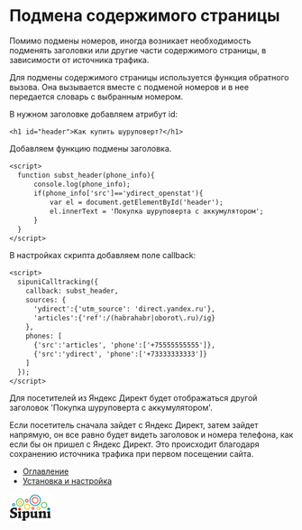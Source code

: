 # Подмена содержимого страницы
Помимо подмены номеров, иногда возникает необходимость подменять заголовки или другие части содержимого страницы, 
в зависимости от источника трафика. 

Для подмены содержимого страницы используется функция обратного вызова. Она вызывается вместе с подменой номеров и 
в нее передается словарь с выбранным номером.

В нужном заголовке добавляем атрибут id:
```
<h1 id="header">Как купить шуруповерт?</h1>
```

Добавляем функцию подмены заголовка. 
```
<script>
  function subst_header(phone_info){
      console.log(phone_info);
      if(phone_info['src']=='ydirect_openstat'){
          var el = document.getElementById('header');
          el.innerText = 'Покупка шуруповерта с аккумулятором';
      }
  }
</script>
```

В настройках скрипта добавляем поле callback:
```
<script>
  sipuniCalltracking({
    callback: subst_header,
    sources: {
      'ydirect':{'utm_source': 'direct.yandex.ru'},
      'articles':{'ref':/(habrahabr|oborot\.ru)/ig}
    },
    phones: [
      {'src':'articles', 'phone':['+75555555555']},
      {'src':'ydirect', 'phone':['+73333333333']}
    ]
  });
</script>
```

Для посетителей из Яндекс Директ будет отображаться другой заголовок 'Покупка шуруповерта с аккумулятором'.

Если посетитель сначала зайдет с Яндекс Директ, затем зайдет напрямую, он все равно будет видеть заголовок 
и номера телефона, как если бы он пришел с Яндекс Директ. Это происходит благодаря сохранению источника трафика 
при первом посещении сайта.

* [Оглавление](index.md)
* [Установка и настройка](install.md)

![](img/sipuni_logo.png)
